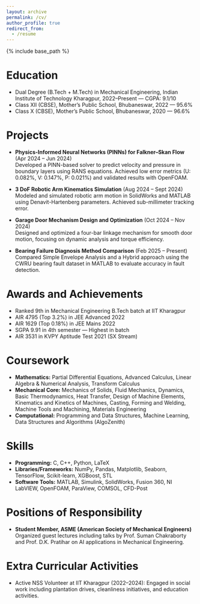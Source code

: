 ```yaml
---
layout: archive
permalink: /cv/
author_profile: true
redirect_from:
  - /resume
---
```


{% include base_path %}

Education
======
* Dual Degree (B.Tech + M.Tech) in Mechanical Engineering, Indian Institute of Technology Kharagpur, 2022–Present — CGPA: 9.1/10
* Class XII (CBSE), Mother’s Public School, Bhubaneswar, 2022 — 95.6%
* Class X (CBSE), Mother’s Public School, Bhubaneswar, 2020 — 96.6%

Projects
======
* **Physics-Informed Neural Networks (PINNs) for Falkner–Skan Flow** (Apr 2024 – Jun 2024)  
  Developed a PINN-based solver to predict velocity and pressure in boundary layers using RANS equations. Achieved low error metrics (U: 0.082%, V: 0.147%, P: 0.021%) and validated results with OpenFOAM.

* **3 DoF Robotic Arm Kinematics Simulation** (Aug 2024 – Sept 2024)  
  Modeled and simulated robotic arm motion in SolidWorks and MATLAB using Denavit-Hartenberg parameters. Achieved sub-millimeter tracking error.

* **Garage Door Mechanism Design and Optimization** (Oct 2024 – Nov 2024)  
  Designed and optimized a four-bar linkage mechanism for smooth door motion, focusing on dynamic analysis and torque efficiency.

* **Bearing Failure Diagnosis Method Comparison** (Feb 2025 – Present)  
  Compared Simple Envelope Analysis and a Hybrid approach using the CWRU bearing fault dataset in MATLAB to evaluate accuracy in fault detection.

Awards and Achievements
======
* Ranked 9th in Mechanical Engineering B.Tech batch at IIT Kharagpur
* AIR 4795 (Top 3.2%) in JEE Advanced 2022
* AIR 1629 (Top 0.18%) in JEE Mains 2022
* SGPA 9.91 in 4th semester — Highest in batch
* AIR 3531 in KVPY Aptitude Test 2021 (SX Stream)

Coursework
======
* **Mathematics:** Partial Differential Equations, Advanced Calculus, Linear Algebra & Numerical Analysis, Transform Calculus  
* **Mechanical Core:** Mechanics of Solids, Fluid Mechanics, Dynamics, Basic Thermodynamics, Heat Transfer, Design of Machine Elements, Kinematics and Kinetics of Machines, Casting, Forming and Welding, Machine Tools and Machining, Materials Engineering  
* **Computational:** Programming and Data Structures, Machine Learning, Data Structures and Algorithms (AlgoZenith)

Skills
======
* **Programming:** C, C++, Python, LaTeX  
* **Libraries/Frameworks:** NumPy, Pandas, Matplotlib, Seaborn, TensorFlow, Scikit-learn, XGBoost, STL  
* **Software Tools:** MATLAB, Simulink, SolidWorks, Fusion 360, NI LabVIEW, OpenFOAM, ParaView, COMSOL, CFD-Post

Positions of Responsibility
======
* **Student Member, ASME (American Society of Mechanical Engineers)**  
  Organized guest lectures including talks by Prof. Suman Chakraborty and Prof. D.K. Pratihar on AI applications in Mechanical Engineering.

Extra Curricular Activities
======
* Active NSS Volunteer at IIT Kharagpur (2022–2024): Engaged in social work including plantation drives, cleanliness initiatives, and education activities.